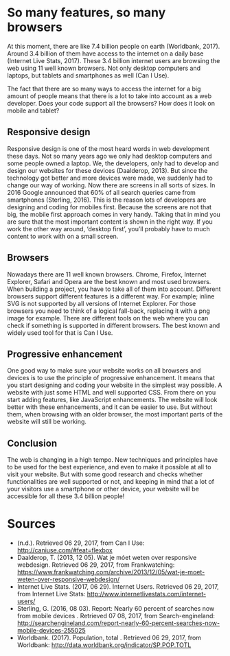 # So many features, so many browsers
At this moment, there are like 7.4 billion people on earth (Worldbank, 2017). Around 3.4 billion of them have access to the internet on a daily base (Internet Live Stats, 2017). These 3.4 billion internet users are browsing the web using 11 well known browsers. Not only desktop computers and laptops, but tablets and smartphones as well (Can I Use).

The fact that there are so many ways to access the internet for a big amount of people means that there is a lot to take into account as a web developer. Does your code support all the browsers? How does it look on mobile and tablet?

## Responsive design
Responsive design is one of the most heard words in web development these days. Not so many years ago we only had desktop computers and some people owned a laptop. We, the developers, only had to develop and design our websites for these devices (Daalderop, 2013). But since the technology got better and more devices were made, we suddenly had to change our way of working. Now there are screens in all sorts of sizes. In 2016 Google announced that 60% of all search queries came from smartphones (Sterling, 2016). This is the reason lots of developers are designing and coding for mobiles first. Because the screens are not that big, the mobile first approach comes in very handy. Taking that in mind you are sure that the most important content is shown in the right way. If you work the other way around, ‘desktop first’, you’ll probably have to much content to work with on a small screen.

## Browsers
Nowadays there are 11 well known browsers. Chrome, Firefox, Internet Explorer, Safari and Opera are the best known and most used browsers. When building a project, you have to take all of them into account. Different browsers support different features is a different way. For example; inline SVG is not supported by all versions of Internet Explorer. For those browsers you need to think of a logical fall-back, replacing it with a png image for example. There are different tools on the web where you can check if something is supported in different browsers. The best known and widely used tool for that is Can I Use.

## Progressive enhancement
One good way to make sure your website works on all browsers and devices is to use the principle of progressive enhancement. It means that you start designing and coding your website in the simplest way possible. A website with just some HTML and well supported CSS. From there on you start adding features, like JavaScript enhancements. The website will look better with these enhancements, and it can be easier to use. But without them, when browsing with an older browser, the most important parts of the website will still be working.

## Conclusion
The web is changing in a high tempo. New techniques and principles have to be used for the best experience, and even to make it possible at all to visit your website. But with some good research and checks whether functionalities are well supported or not, and keeping in mind that a lot of your visitors use a smartphone or other device, your website will be accessible for all these 3.4 billion people!

# Sources
- (n.d.). Retrieved 06 29, 2017, from Can I Use: http://caniuse.com/#feat=flexbox
- Daalderop, T. (2013, 12 05). Wat je móet weten over responsive webdesign. Retrieved 06 29, 2017, from Frankwatching: https://www.frankwatching.com/archive/2013/12/05/wat-je-moet-weten-over-responsive-webdesign/
- Internet Live Stats. (2017, 06 29). Internet Users. Retrieved 06 29, 2017, from Internet Live Stats: http://www.internetlivestats.com/internet-users/
- Sterling, G. (2016, 08 03). Report: Nearly 60 percent of searches now from mobile devices . Retrieved 07 08, 2017, from Search-engineland: http://searchengineland.com/report-nearly-60-percent-searches-now-mobile-devices-255025
- Worldbank. (2017). Population, total . Retrieved 06 29, 2017, from Worldbank: http://data.worldbank.org/indicator/SP.POP.TOTL
